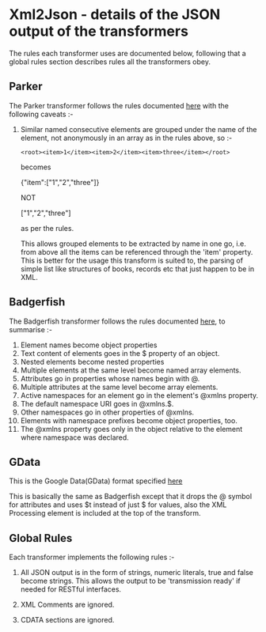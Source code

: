 # Xml2Json - details of the JSON output of the transformers

The rules each transformer uses are documented below, following that a global rules section describes
rules all the transformers obey.

## Parker 
The Parker transformer follows the rules documented [here](https://code.google.com/p/xml2json-xslt/wiki/TransformingRules) with the following caveats :-

1. Similar named consecutive elements are grouped under the name of the element, not
   anonymously in an array as in the rules above, so :-
   
   `<root><item>1</item><item>2</item><item>three</item></root>`
   
   becomes 
   
   {"item":["1","2","three"]} 
   
   NOT 
   
   ["1","2","three"]
   
   as per the rules.
   
   This allows grouped elements to be extracted by name in one go, i.e. from above all the 
   items can be referenced through the 'item' property. This is better for the usage this transform
   is suited to, the parsing of simple list like structures of books, records etc that just happen to
   be in XML.

## Badgerfish
The Badgerfish transformer follows the rules documented [here](http://www.sklar.com/badgerfish/), to summarise :-
   
   1.  Element names become object properties
   2.  Text content of elements goes in the $ property of an object.
   3.  Nested elements become nested properties
   4.  Multiple elements at the same level become named array elements.
   5.  Attributes go in properties whose names begin with @.
   6.  Multiple attributes at the same level become array elements.
   7.  Active namespaces for an element go in the element's @xmlns property.
   8.  The default namespace URI goes in @xmlns.$.
   9.  Other namespaces go in other properties of @xmlns.
   10. Elements with namespace prefixes become object properties, too.
   11. The @xmlns property goes only in the object relative to the element where namespace was declared.
   
## GData
This is the Google Data(GData) format specified [here](https://developers.google.com/gdata/docs/json?csw=1)
 
This is basically the same as Badgerfish except that it drops the @ symbol for attributes and 
uses $t instead of just $ for values, also the XML Processing element is included at the top of the
transform.
 
## Global Rules
Each transformer implements the following rules :-
 
1. All JSON output is in the form of strings, numeric literals, true and false become strings.
    This allows the output to be 'transmission ready' if needed for RESTful interfaces.
 
2. XML Comments are ignored.
 
3. CDATA sections are ignored.
 
 